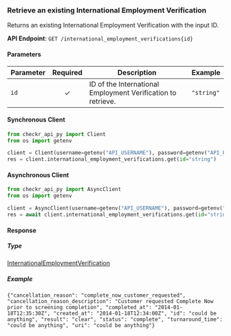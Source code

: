 
### Retrieve an existing International Employment Verification <a name="get"></a>

Returns an existing International Employment Verification with the input ID.


**API Endpoint**: `GET /international_employment_verifications{id}`

#### Parameters

| Parameter | Required | Description | Example |
|-----------|:--------:|-------------|--------|
| `id` | ✓ | ID of the International Employment Verification to retrieve. | `"string"` |

#### Synchronous Client

```python
from checkr_api_py import Client
from os import getenv

client = Client(username=getenv("API_USERNAME"), password=getenv("API_PASSWORD"))
res = client.international_employment_verifications.get(id="string")

```

#### Asynchronous Client

```python
from checkr_api_py import AsyncClient
from os import getenv

client = AsyncClient(username=getenv("API_USERNAME"), password=getenv("API_PASSWORD"))
res = await client.international_employment_verifications.get(id="string")

```

#### Response

##### Type
[InternationalEmploymentVerification](/checkr_api_py/types/models/international_employment_verification.py)

##### Example
`{"cancellation_reason": "complete_now_customer_requested", "cancellation_reason_description": "Customer requested Complete Now prior to screening completion", "completed_at": "2014-01-18T12:35:30Z", "created_at": "2014-01-18T12:34:00Z", "id": "could be anything", "result": "clear", "status": "complete", "turnaround_time": "could be anything", "uri": "could be anything"}`
